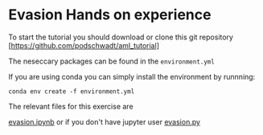 
# Evasion Hands on experience

To start the tutorial you should download or clone this git repository [https://github.com/podschwadt/aml_tutorial]

The neseccary packages can be found in the `environment.yml`

If you are using conda you can simply install the environment by runnning:

`conda env create -f environment.yml`

The relevant files for this exercise are 

[evasion.ipynb](../evasion.ipynb) or if you don't have jupyter user [evasion.py](../evasion.py)

